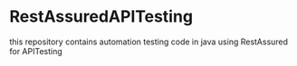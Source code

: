 # RestAssuredAPITesting
this repository contains automation testing code in java using RestAssured for APITesting
